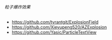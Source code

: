###### 粒子爆炸效果
- https://github.com/tyrantgit/ExplosionField
- https://github.com/Xieyupeng520/AZExplosion
- https://github.com/Yasic/ParticleTextView